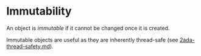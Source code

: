 # Immutability

An object is _immutable_ if it cannot be changed once it is created.

Immutable objects are useful as they are inherently thread-safe (see [2ada-thread-safety.md](./2ada-thread-safety.md)).